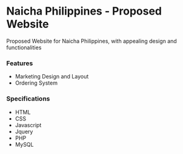 # Naicha Philippines - Proposed Website
Proposed Website for Naicha Philippines, with appealing design and functionalities 

### Features
* Marketing Design and Layout
* Ordering System

### Specifications
* HTML 
* CSS 
* Javascript 
* Jquery 
* PHP
* MySQL